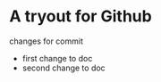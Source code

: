 A tryout for Github
===================
changes for commit

- first change to doc
- second change to doc


